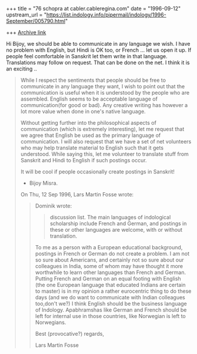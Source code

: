 +++
title = "76 schopra at cabler.cableregina.com"
date = "1996-09-12"
upstream_url = "https://list.indology.info/pipermail/indology/1996-September/005790.html"

+++
[Archive link](https://list.indology.info/pipermail/indology/1996-September/005790.html)

Hi Bijoy, we should be able to communicate in any language we wish.  I have
no problem with English, but Hindi is OK too, or French ... let us open it
up.  If people feel comfortable in Sanskrit let them write in that language.
Translations may follow on request.  That can be done on the net.  I think
it is an exciting ..

>
>While I respect the sentiments that people should be free to 
>communicate in any language they want, I wish to point out
>that the communication is useful when it is understood by
>the people who are assembled.  English seems to be acceptable 
>language of communication(for good or bad).  Any creative writing 
>has however a lot more value when done in one's native language.
>
>Without getting further into the philosophical aspects of 
>communication (which is extremely interesting), let me request 
>that we agree that English be used as the primary language of
>communication.  I will also request that we have a set
>of net volunteers who may help translate material to English
>such that it gets understood.  While saying this, let me volunteer
>to translate stuff from Sanskrit and Hindi to English if such
>postings occur.
>
>It will be cool if people occasionally create postings
>in Sanskrit!
>
>- Bijoy Misra.
>
>
>On Thu, 12 Sep 1996, Lars Martin Fosse wrote:
>
>> Dominik wrote:
>> 
>> >discussion list. The main languages of indological scholarship include
>> >French and German, and postings in these or other languages are welcome,
>> >with or without translation.  
>> 
>> To me as a person with a European educational background, postings in French
>> or German do not create a problem. I am not so sure about Americans, and
>> certainly not so sure about our colleagues in India, some of whom may have
>> thought it more worthwhile to learn other languages than French and German.
>> Putting French and German on an equal footing with English (the one European
>> language that educated Indians are certain to master) is in my opinion a
>> rather eurocentric thing to do these days (and we do want to communicate
>> with Indian colleagues too,don't we?) I think English should be the business
>> language of Indology. Apabhramshas like German and French should be left for
>> internal use in those countries, like Norwegian is left to Norwegians.
>> 
>> Best (provocative?) regards,
>> 
>> Lars Martin Fosse
>> 
>> 
>
>
>





